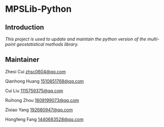 # MPSLib-Python

## Introduction

*This project is used to update and maintain the python version of the multi-point geostatistical methods library.*

## Maintainer

Zhesi Cui zhsc0604@qq.com

Qianhong Huang 1510851768@qq.com

Cui Liu 1115759375@qq.com

Ruihong Zhou 1609199073@qq.com

Zixiao Yang 192660947@qq.com

Hongfeng Fang 1440683528@qq.com
